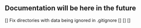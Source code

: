 ## Documentation will be here in the future
[] Fix directories with data being ignored in .gitignore
[]
[]
[]
